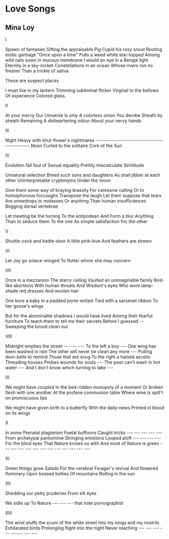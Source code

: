 # Love Songs
## Mina Loy
I

Spawn of fantasies
Sifting the appraisable
Pig Cupid his rosy snout
Rooting erotic garbage
"Once upon a time"
Pulls a weed white star-topped
Among wild oats sown in mucous membrane
I would an eye in a Bengal light
Eternity in a sky-rocket
Constellations in an ocean
Whose rivers run no fresher
Than a trickle of saliva

These are suspect places

I must live in my lantern
Trimming subliminal flicker
Virginal to the bellows
Of experience
Colored glass.



II

At your mercy
Our Universe
Is only
A colorless onion
You derobe
Sheath by sheath
Remaining
A disheartening odour
About your nervy hands



III

Night
Heavy with shut-flower's nightmares
\---------------------------------------------
Noon
Curled to the solitaire
Core of the
Sun



IV

Evolution fall foul of
Sexual equality
Prettily miscalculate
Similitude

Unnatural selection
Breed such sons and daughters
As shall jibber at each other
Uninterpretable cryptonyms
Under the moon

Give them some way of braying brassily
For caressive calling
Or to homophonous hiccoughs
Transpose the laugh
Let them suppose that tears
Are snowdrops or molasses
Or anything
Than human insufficiences
Begging dorsal vertebrae

Let meeting be the turning
To the antipodean
And Form a blur
Anything
Than to seduce them
To the one
As simple satisfaction
For the other



V

Shuttle-cock and battle-door
A little pink-love
And feathers are strewn



VI

Let Joy go solace-winged
To flutter whom she may concern



VII

Once in a mezzanino
The starry ceiling
Vaulted an unimaginable family
Bird-like abortions
With human throats
And Wisdom's eyes
Who wore lamp-shade red dresses
And woolen hair

One bore a baby
In a padded porte-enfant
Tied with a sarsenet ribbon
To her goose's wings

But for the abominable shadows
I would have lived
Among their fearful furniture
To teach them to tell me their secrets
Before I guessed
\-- Sweeping the brood clean out



VIII

Midnight empties the street
\--- --- --- To the left a boy
\--- One wing has been washed in rain
The other will never be clean any more ---
Pulling door-bells to remind
Those that are snug
To the right a haloed ascetic
Threading houses
Probes wounds for souls
\--- The poor can't wash in hot water ---
And I don't know which turning to take ---



IX

We might have coupled
In the bed-ridden monopoly of a moment
Or broken flesh with one another
At the profane communion table
Where wine is spill't on promiscuous lips

We might have given birth to a butterfly
With the daily-news
Printed in blood on its wings



X

In some
Prenatal plagiarism
Foetal buffoons
Caught tricks
\--- --- --- --- ---
From archetypal pantomime
Stringing emotions
Looped aloft
\--- --- --- ---
For the blind eyes
That Nature knows us with
And most of Nature is green
\--- --- --- --- --- --- --- --- --- --- --- ---



XI

Green things grow
Salads
For the cerebral
Forager's revival
And flowered flummery
Upon bossed bellies
Of mountains
Rolling in the sun



XII

Shedding our petty pruderies
From slit eyes

We sidle up
To Nature
\--- --- --- that irate pornographist



XIII

The wind stuffs the scum of the white street
Into my lungs and my nostrils
Exhilarated birds
Prolonging flight into the night
Never reaching --- --- --- --- ------ --- ---